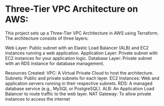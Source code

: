 # Three-Tier VPC Architecture on AWS:


This project sets up a Three-Tier VPC Architecture in AWS using Terraform. 
The architecture consists of three layers:

Web Layer: Public subnet with an Elastic Load Balancer (ALB) and EC2 instances running a web application.
Application Layer: Private subnet with EC2 instances for your application logic.
Database Layer: Private subnet with an RDS instance for database management.

Resources Created:
VPC: A Virtual Private Cloud to host the architecture.
Subnets: Public and private subnets for each layer.
EC2 Instances: Web and application servers running in their respective subnets.
RDS: A managed database service (e.g., MySQL or PostgreSQL).
ALB: An Application Load Balancer to route traffic to the web layer.
NAT Gateway: To allow private instances to access the internet
